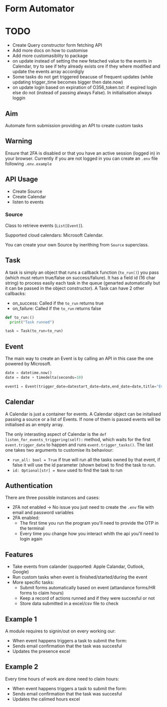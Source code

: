 # Form Automator

# TODO

- Create Query constructor form fetching API
- Add more docs on how to customise
- Add more customasiblity to package
- on update instead of setting the new fetached value to the events in Calendar, try to see if tehy already exists ore if they where modified and update the events array accordigly
- Some tasks do not get triggered beacuse of frequent updates (while updating trigger_time becomes bigger then date.now)
- on update login based on expiration of O356_token.txt:
  if expired login else do not (instead of passing always False). In initialisation always loggin

## Aim

Automate form submission providing an API to create custom tasks

## Warning

Ensure that 2FA is disabled or that you have an active session (logged in) in your browser.
Currently if you are not logged in you can create an `.env` file following `.env.example`

## API Usage

- Create Source
- Create Calendar
- listen to events

### Source

Class to retrieve events (`List[Event]`).

Supported cloud calendars: Microsoft Calendar.

You can create your own Source by inerithing from `Source` superclass.

## Task

A task is simply an object that runs a callback function (`to_run()`) you pass (which must return true/false on success/faliure).
It has a field id (16 char string) to process easily each task in the queue (genarted automatically but it can be passed in the object constructor).
A Task can have 2 other callbacks:

- on_success: Called if the `to_run` returns true
- on_failure: Called if the `to_run` returns false

```python
def to_run:()
  print("Task runned")

task = Task(to_run=to_run)
```

## Event

The main way to create an Event is by calling an API in this case the one powered by Microsoft.

```python
date = datetime.now()
date = date + timedelta(seconds=10)

event1 = Event(trigger_date=datestart_date=date,end_date=date,title="Event 1", tasks=[task])
```

## Calendar

A Calendar is just a container for events. A Calendar object can be initalised passing a source or a list of Events. If none of them is passed events will be initialised as an empty array.

The only interasting aspect of Calendar is the `def listen_for_events_triggering(self):` method, which waits for the first `event.trigger_date` to happen and runs `event.trigger_tasks()`.
The last one takes two arguments to customise its behaviour:

- `run_all: bool = True` if true will run all the tasks owned by that event, if false it will use the id parameter (shown below) to find the task to run.
- `id: Optional[str] = None` used to find the task to run

## Authentication

There are three possible instances and cases:

- 2FA not enabled -> No issue you just need to create the `.env` file with email and password variables
- 2FA enabled:
  - The first time you run the program you'll need to provide the OTP in the terminal
  - Every time you change how you interact whith the api you'll need to login again

## Features

- Take events from calander (supported: Apple Calandar, Outlook, Google)
- Run custom tasks when event is finished/started/during the event
- More specific tasks:
  - Submit forms automatically based on event (attandance forms/HR forms to claim hours)
  - Keep a record of actions runned and if they were succesful or not
  - Store data submitted in a excel/csv file to check

## Example 1

A module requires to signin/out on every working our:

- When event happens triggers a task to submit the form:
- Sends email confirmation that the task was succesful
- Updates the presence excel

## Example 2

Every time hours of work are done need to claim hours:

- When event happens triggers a task to submit the form:
- Sends email confirmation that the task was succesful
- Updates the calimed hours excel

